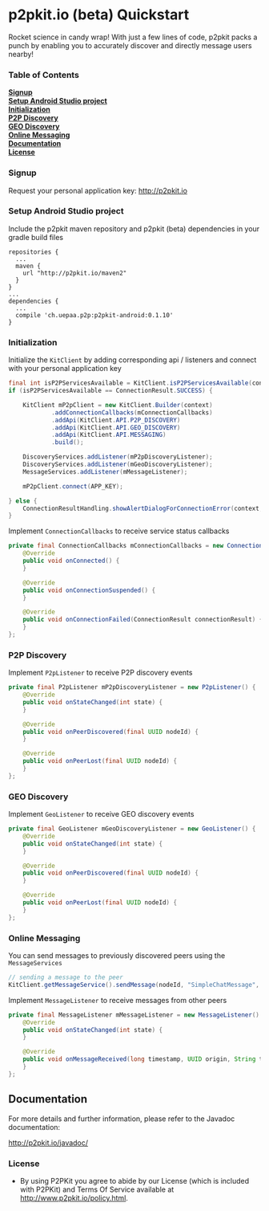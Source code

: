 # p2pkit.io (beta) Quickstart

Rocket science in candy wrap! With just a few lines of code, p2pkit packs a punch by enabling you to accurately discover and directly message users nearby!

### Table of Contents

**[Signup](#signup)**  
**[Setup Android Studio project](#setup-android-studio-project)**  
**[Initialization](#initialization)**  
**[P2P Discovery](#p2p-discovery)**  
**[GEO Discovery](#geo-discovery)**  
**[Online Messaging](#online-messaging)**  
**[Documentation](#documentation)**  
**[License](#license)**

### Signup

Request your personal application key: http://p2pkit.io

### Setup Android Studio project

Include the p2pkit maven repository and p2pkit (beta) dependencies in your gradle build files

```
repositories {
  ...
  maven {
    url "http://p2pkit.io/maven2"
  }
}
...
dependencies {
  ...
  compile 'ch.uepaa.p2p:p2pkit-android:0.1.10'
}
```

### Initialization

Initialize the `KitClient` by adding corresponding api / listeners and connect with your personal application key

```java
final int isP2PServicesAvailable = KitClient.isP2PServicesAvailable(context);
if (isP2PServicesAvailable == ConnectionResult.SUCCESS) {

    KitClient mP2pClient = new KitClient.Builder(context)
            .addConnectionCallbacks(mConnectionCallbacks)
            .addApi(KitClient.API.P2P_DISCOVERY)
            .addApi(KitClient.API.GEO_DISCOVERY)
            .addApi(KitClient.API.MESSAGING)
            .build();

    DiscoveryServices.addListener(mP2pDiscoveryListener);
    DiscoveryServices.addListener(mGeoDiscoveryListener);
    MessageServices.addListener(mMessageListener);

    mP2pClient.connect(APP_KEY);

} else {
    ConnectionResultHandling.showAlertDialogForConnectionError(context, isP2PServicesAvailable);
}
```

Implement `ConnectionCallbacks` to receive service status callbacks

```java
private final ConnectionCallbacks mConnectionCallbacks = new ConnectionCallbacks() {
    @Override
    public void onConnected() {
    }

    @Override
    public void onConnectionSuspended() {
    }

    @Override
    public void onConnectionFailed(ConnectionResult connectionResult) {
    }
};
```

### P2P Discovery

Implement `P2pListener` to receive P2P discovery events

```java
private final P2pListener mP2pDiscoveryListener = new P2pListener() {
    @Override
    public void onStateChanged(int state) {
    }

    @Override
    public void onPeerDiscovered(final UUID nodeId) {
    }

    @Override
    public void onPeerLost(final UUID nodeId) {
    }
};
```

### GEO Discovery

Implement `GeoListener` to receive GEO discovery events

```java
private final GeoListener mGeoDiscoveryListener = new GeoListener() {
    @Override
    public void onStateChanged(int state) {
    }

    @Override
    public void onPeerDiscovered(final UUID nodeId) {
    }

    @Override
    public void onPeerLost(final UUID nodeId) {
    }
};
```

### Online Messaging

You can send messages to previously discovered peers using the `MessageServices`

```java
// sending a message to the peer
KitClient.getMessageService().sendMessage(nodeId, "SimpleChatMessage", "Hello!".getBytes());
```

Implement `MessageListener` to receive messages from other peers

```java
private final MessageListener mMessageListener = new MessageListener() {
    @Override
    public void onStateChanged(int state) {
    }

    @Override
    public void onMessageReceived(long timestamp, UUID origin, String type, byte[] message) {
    }
};
```

## Documentation

For more details and further information, please refer to the Javadoc documentation:

http://p2pkit.io/javadoc/

### License

* By using P2PKit you agree to abide by our License (which is included with P2PKit) and Terms Of Service available at http://www.p2pkit.io/policy.html.

